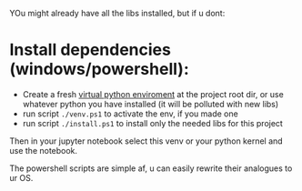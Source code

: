 YOu might already have all the libs installed, but if u dont:

# Install dependencies (windows/powershell):
* Create a fresh [virtual python enviroment](https://www.freecodecamp.org/news/how-to-setup-virtual-environments-in-python/) at the project root dir, or use whatever python you have installed (it will be polluted with new libs)
* run script ``./venv.ps1`` to activate the env, if you made one
* run script ``./install.ps1`` to install only the needed libs for this project

Then in your jupyter notebook select this venv or your python kernel and use the notebook.

The powershell scripts are simple af, u can easily rewrite their analogues to ur OS.